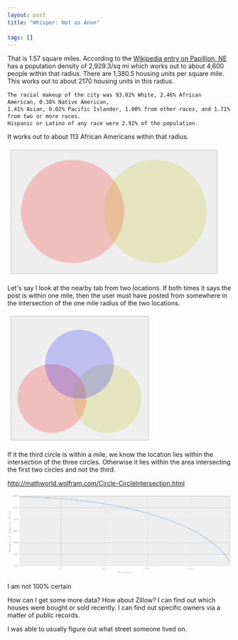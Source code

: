 ```yaml
---
layout: post
title: "Whisper: Not as Anon"

tags: []
---
```


That is 1.57 square miles.  According 
to the [Wikipedia entry on Papillion, NE](http://en.wikipedia.org/wiki/Papillion,_Nebraska) has 
a population density of 
2,929.3/sq mi which works out to about 4,600 people within that radius. 
There are 1,380.5 housing units per square mile.
This works out to about 2170 housing units in this radius. 

    The racial makeup of the city was 93.02% White, 2.46% African American, 0.38% Native American, 
    1.41% Asian, 0.02% Pacific Islander, 1.00% from other races, and 1.71% from two or more races. 
    Hispanic or Latino of any race were 2.92% of the population.
    
It works out to about 113 African Americans within that radius.  

![Two Overlapping](../_images/whisper/two-overlapping.png)

Let's say I look at the nearby tab from two locations.  If both times it says the post is within 
one mile, then the user must have posted from somewhere in the intersection of the one mile radius of 
the two locations. 

![Three Overlapping](../_images/whisper/three-overlapping.png)

If it the third circle is within a mile, we know the location lies within the intersection of the 
three circles.  Otherwise it lies within the area intersecting the first two circles and not the third.  

http://mathworld.wolfram.com/Circle-CircleIntersection.html

![Estimate of Number of House](../_images/whisper/houses-estimate.png)

I am not 100% certain 

How can I get some more data?  How about Zillow? I can find out which houses were bought or sold recently. 
I can find out specific owners via a matter of public records.  

I was able to usually figure out what street someone lived on. 

